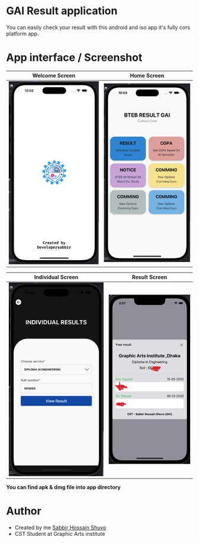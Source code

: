 # GAI Result application

You can easily check your result with this android and iso app it's fully cors platform app.

# App interface / Screenshot

| Welcome Screen                                       | Home Screen                                       |
| ---------------------------------------------------- | ------------------------------------------------- |
| ![devlopersabbir](./screenshot/Welcome%20screen.png) | ![devlopersabbir](./screenshot/Home%20screen.png) |

| Individual Screen                                                | Result Screen                                      |
| ---------------------------------------------------------------- | -------------------------------------------------- |
| ![devlopersabbir](./screenshot/Individual%20result%20screen.png) | ![devlopersabbir](./screenshot/Result%20Modal.png) |

**You can find apk & dmg file into app directory**

# Author

- Created by me [Sabbir Hossain Shuvo](https://www.showwcase.com/devlopersabbir)
- CST Student at Graphic Arts institute
